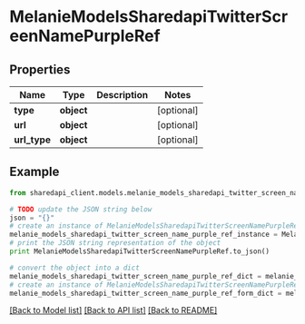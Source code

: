 # MelanieModelsSharedapiTwitterScreenNamePurpleRef


## Properties
Name | Type | Description | Notes
------------ | ------------- | ------------- | -------------
**type** | **object** |  | [optional] 
**url** | **object** |  | [optional] 
**url_type** | **object** |  | [optional] 

## Example

```python
from sharedapi_client.models.melanie_models_sharedapi_twitter_screen_name_purple_ref import MelanieModelsSharedapiTwitterScreenNamePurpleRef

# TODO update the JSON string below
json = "{}"
# create an instance of MelanieModelsSharedapiTwitterScreenNamePurpleRef from a JSON string
melanie_models_sharedapi_twitter_screen_name_purple_ref_instance = MelanieModelsSharedapiTwitterScreenNamePurpleRef.from_json(json)
# print the JSON string representation of the object
print MelanieModelsSharedapiTwitterScreenNamePurpleRef.to_json()

# convert the object into a dict
melanie_models_sharedapi_twitter_screen_name_purple_ref_dict = melanie_models_sharedapi_twitter_screen_name_purple_ref_instance.to_dict()
# create an instance of MelanieModelsSharedapiTwitterScreenNamePurpleRef from a dict
melanie_models_sharedapi_twitter_screen_name_purple_ref_form_dict = melanie_models_sharedapi_twitter_screen_name_purple_ref.from_dict(melanie_models_sharedapi_twitter_screen_name_purple_ref_dict)
```
[[Back to Model list]](../README.md#documentation-for-models) [[Back to API list]](../README.md#documentation-for-api-endpoints) [[Back to README]](../README.md)


